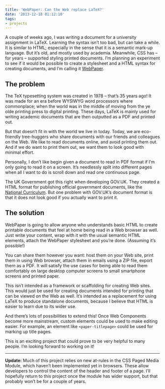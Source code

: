 ```yaml
---
title: 'WebPaper: Can the Web replace LaTeX?'
date: '2013-12-18 01:12:10'
tags:
- projects
---
```


A couple of weeks ago, I was writing a document for a university assignment in LaTeX. Learning the syntax isn’t too bad, but can take a while. It is similar to HTML; especially in the sense that it is a semantic mark-up language. But it’s old, and mostly used by academia. Meanwhile, CSS has – for years – supported styling printed documents. I’m planning an experiment to see if it would be possible to create a stylesheet and a HTML syntax for creating documents, and I’m calling it [WebPaper](https://github.com/JoshTumath/web-paper).


## The problem

The TeX typesetting system was created in 1978 – that’s 35 years ago! It was made for an era before WYSIWYG word processors where commonplace; when the world was in the middle of moving from the ye olde printing press to digital printing. These days, LaTeX is mainly used for writing academic documents that are then outputted as a PDF and printed out.

But that doesn’t fit in with the world we live in today. Today, we are eco-friendly tree-huggers who share documents with our friends and colleagues on the Web. We like to read documents online, and avoid printing them out. And if we do want to print them out, we want them to look good with minimal effort.

Personally, I don’t like begin given a document to read in PDF format if I’m only going to read it on a screen. It’s needlessly split into different pages when all I want to do is scroll down and read one continuous page.

The UK Government got this right when developing GOV.UK. They created a HTML format for publishing official government documents, like the [National Curriculum](https://www.gov.uk/government/publications/national-curriculum-in-england-computing-programmes-of-study/national-curriculum-in-england-computing-programmes-of-study). But one problem with GOV.UK’s document format is that it does not look good if you actually want to print it.


## The solution

WebPaper is going to allow anyone who understands basic HTML to create printable documents that feel at home being read in a Web browser as well. Just write your content, wrap with it with the usual semantic HTML elements, attach the WebPaper stylesheet and you’re done. (Assuming it’s possible!)

You can share them however you want: host them on your Web site, print them in using Web browser, attach them in emails using a ZIP file, export them as a PDF. It will satisfy the use cases for being able to read them comfortably on large desktop computer screens to small smartphone screens and printed paper.

This isn’t intended as a framework or scaffolding for creating Web sites. This would just be used for creating documents intended for printing that can be viewed on the Web as well. It’s intended as a replacement for using LaTeX to produce standalone documents, because I believe that HTML is easier to learn due to its wider use.

And there’s lots of possibilities to extend this! Once Web Components become more mainstream, custom elements could be used to make editing easier. For example, an element like `<paper-titlepage>` could be used for marking up title pages.

This is an exciting project that could prove to be very helpful to many people. I’m looking forward to working on it!

- - - - - -

**Update:** Much of this project relies on new at-rules in the CSS Paged Media Module, which haven’t been implemented yet in browsers. These allow developers to control the content of the header and footer of a page. I’ll hopefully return to this project once the module has wider support, but that probably won’t be for a couple of years.

